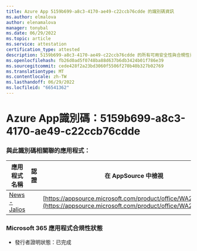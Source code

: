 ```yaml
---
title: Azure App 5159b699-a8c3-4170-ae49-c22ccb76cdde 的識別碼資訊
ms.author: elmalova
author: elenamalova
manager: tonybal
ms.date: 06/29/2022
ms.topic: article
ms.service: attestation
certification_type: attested
description: 5159b699-a8c3-4170-ae49-c22ccb76cdde 的所有可用安全性與合規性資訊。
ms.openlocfilehash: fb26d0ad5f0748ba88d637b6db3424b01f786e39
ms.sourcegitcommit: cede428f2a23bd3060f5506f270b40b327b02769
ms.translationtype: MT
ms.contentlocale: zh-TW
ms.lasthandoff: 06/29/2022
ms.locfileid: "66541362"
---
```

# <a name="azure-app-id-5159b699-a8c3-4170-ae49-c22ccb76cdde"></a>Azure App識別碼：5159b699-a8c3-4170-ae49-c22ccb76cdde


### <a name="apps-associated-with-this-id"></a>與此識別碼相關聯的應用程式：
| **應用程式名稱** | **認證** | **在 AppSource 中檢視** |
|--------------|---------------|-----------------------|
| [News - Jalios](../forward/WA200003889.md) |  | [https://appsource.microsoft.com/product/office/WA200003889](https://appsource.microsoft.com/product/office/WA200003889) |

### <a name="microsoft-365-app-compliance-status"></a>Microsoft 365 應用程式合規性狀態
- 發行者證明狀態：已完成
